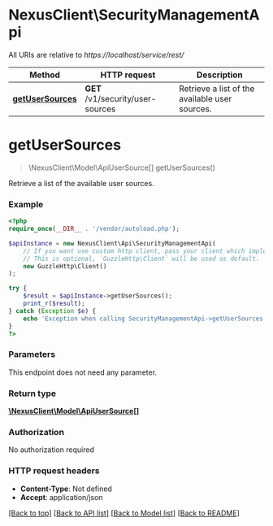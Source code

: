 # NexusClient\SecurityManagementApi

All URIs are relative to *https://localhost/service/rest/*

Method | HTTP request | Description
------------- | ------------- | -------------
[**getUserSources**](SecurityManagementApi.md#getUserSources) | **GET** /v1/security/user-sources | Retrieve a list of the available user sources.


# **getUserSources**
> \NexusClient\Model\ApiUserSource[] getUserSources()

Retrieve a list of the available user sources.



### Example
```php
<?php
require_once(__DIR__ . '/vendor/autoload.php');

$apiInstance = new NexusClient\Api\SecurityManagementApi(
    // If you want use custom http client, pass your client which implements `GuzzleHttp\ClientInterface`.
    // This is optional, `GuzzleHttp\Client` will be used as default.
    new GuzzleHttp\Client()
);

try {
    $result = $apiInstance->getUserSources();
    print_r($result);
} catch (Exception $e) {
    echo 'Exception when calling SecurityManagementApi->getUserSources: ', $e->getMessage(), PHP_EOL;
}
?>
```

### Parameters
This endpoint does not need any parameter.

### Return type

[**\NexusClient\Model\ApiUserSource[]**](../Model/ApiUserSource.md)

### Authorization

No authorization required

### HTTP request headers

 - **Content-Type**: Not defined
 - **Accept**: application/json

[[Back to top]](#) [[Back to API list]](../../README.md#documentation-for-api-endpoints) [[Back to Model list]](../../README.md#documentation-for-models) [[Back to README]](../../README.md)

